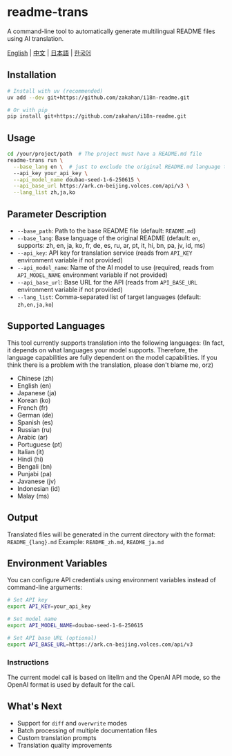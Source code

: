 # readme-trans
A command-line tool to automatically generate multilingual README files using AI translation.

[English](README.md) | [中文](README_zh.md) | [日本語](README_ja.md) | [한국어](README_ko.md)

## Installation
```bash
# Install with uv (recommended)
uv add --dev git+https://github.com/zakahan/i18n-readme.git

# Or with pip
pip install git+https://github.com/zakahan/i18n-readme.git
```

## Usage
```bash
cd /your/project/path  # The project must have a README.md file
readme-trans run \
  --base_lang en \  # just to exclude the original README.md language type
  --api_key your_api_key \
  --api_model_name doubao-seed-1-6-250615 \
  --api_base_url https://ark.cn-beijing.volces.com/api/v3 \
  --lang_list zh,ja,ko
```

## Parameter Description
- `--base_path`: Path to the base README file (default: `README.md`)
- `--base_lang`: Base language of the original README (default: `en`, supports: zh, en, ja, ko, fr, de, es, ru, ar, pt, it, hi, bn, pa, jv, id, ms)
- `--api_key`: API key for translation service (reads from `API_KEY` environment variable if not provided)
- `--api_model_name`: Name of the AI model to use (required, reads from `API_MODEL_NAME` environment variable if not provided)
- `--api_base_url`: Base URL for the API (reads from `API_BASE_URL` environment variable if not provided)
- `--lang_list`: Comma-separated list of target languages (default: `zh,en,ja,ko`)

## Supported Languages
This tool currently supports translation into the following languages: 
(In fact, it depends on what languages your model supports. Therefore, the language capabilities are fully dependent on the model capabilities. If you think there is a problem with the translation, please don't blame me, orz)
- Chinese (zh)
- English (en)
- Japanese (ja)
- Korean (ko)
- French (fr)
- German (de)
- Spanish (es)
- Russian (ru)
- Arabic (ar)
- Portuguese (pt)
- Italian (it)
- Hindi (hi)
- Bengali (bn)
- Punjabi (pa)
- Javanese (jv)
- Indonesian (id)
- Malay (ms)

## Output
Translated files will be generated in the current directory with the format: `README_{lang}.md`
Example: `README_zh.md`, `README_ja.md`

## Environment Variables
You can configure API credentials using environment variables instead of command-line arguments:
```bash
# Set API key
export API_KEY=your_api_key

# Set model name
export API_MODEL_NAME=doubao-seed-1-6-250615

# Set API base URL (optional)
export API_BASE_URL=https://ark.cn-beijing.volces.com/api/v3
```

### Instructions
The current model call is based on litellm and the OpenAI API mode, so the OpenAI format is used by default for the call.

## What's Next
- Support for `diff` and `overwrite` modes
- Batch processing of multiple documentation files
- Custom translation prompts
- Translation quality improvements